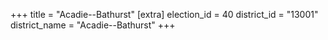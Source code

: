 +++
title = "Acadie--Bathurst"
[extra]
election_id = 40
district_id = "13001"
district_name = "Acadie--Bathurst"
+++
